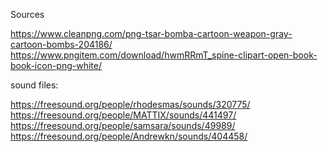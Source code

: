 Sources

https://www.cleanpng.com/png-tsar-bomba-cartoon-weapon-gray-cartoon-bombs-204186/
https://www.pngitem.com/download/hwmRRmT_spine-clipart-open-book-book-icon-png-white/

sound files:

https://freesound.org/people/rhodesmas/sounds/320775/
https://freesound.org/people/MATTIX/sounds/441497/
https://freesound.org/people/samsara/sounds/49989/
https://freesound.org/people/Andrewkn/sounds/404458/